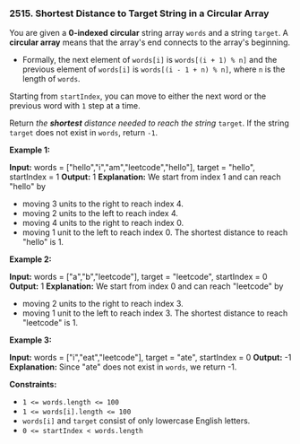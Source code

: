### 2515\. Shortest Distance to Target String in a Circular Array

You are given a **0-indexed** **circular** string array `words` and a string `target`. A **circular array** means that the array's end connects to the array's beginning.

*   Formally, the next element of `words[i]` is `words[(i + 1) % n]` and the previous element of `words[i]` is `words[(i - 1 + n) % n]`, where `n` is the length of `words`.

Starting from `startIndex`, you can move to either the next word or the previous word with `1` step at a time.

Return _the **shortest** distance needed to reach the string_ `target`. If the string `target` does not exist in `words`, return `-1`.

**Example 1:**

**Input:** words = \["hello","i","am","leetcode","hello"\], target = "hello", startIndex = 1
**Output:** 1
**Explanation:** We start from index 1 and can reach "hello" by
- moving 3 units to the right to reach index 4.
- moving 2 units to the left to reach index 4.
- moving 4 units to the right to reach index 0.
- moving 1 unit to the left to reach index 0.
The shortest distance to reach "hello" is 1.

**Example 2:**

**Input:** words = \["a","b","leetcode"\], target = "leetcode", startIndex = 0
**Output:** 1
**Explanation:** We start from index 0 and can reach "leetcode" by
- moving 2 units to the right to reach index 3.
- moving 1 unit to the left to reach index 3.
The shortest distance to reach "leetcode" is 1.

**Example 3:**

**Input:** words = \["i","eat","leetcode"\], target = "ate", startIndex = 0
**Output:** -1
**Explanation:** Since "ate" does not exist in `words`, we return -1.

**Constraints:**

*   `1 <= words.length <= 100`
*   `1 <= words[i].length <= 100`
*   `words[i]` and `target` consist of only lowercase English letters.
*   `0 <= startIndex < words.length`
